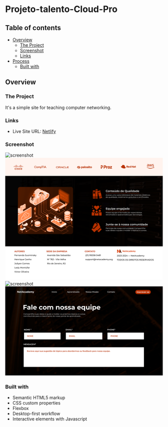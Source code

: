 # Projeto-talento-Cloud-Pro


## Table of contents

- [Overview](#overview)
  - [The Project](#the-project)
  - [Screenshot](#screenshot)
  - [Links](#links)
- [Process](#my-process)
  - [Built with](#built-with)



## Overview

### The Project

It's a simple site for teaching computer networking.

### Links

- Live Site URL: [Netlify](loquacious-quokka-3e1d21.netlify.app)


### Screenshot

![screenshot](./design/hero.png)
![screenshot](./design/services.png)
![screenshot](./design/articles.png)
![screenshot](./design/contact.png)



### Built with

- Semantic HTML5 markup
- CSS custom properties
- Flexbox
- Desktop-first workflow
- Interactive elements with Javascript
